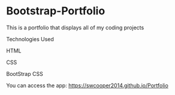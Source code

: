 # Bootstrap-Portfolio

This is a portfolio that displays all of my coding projects

Technologies Used

HTML

CSS

BootStrap CSS

You can access the app: https://swcooper2014.github.io/Portfolio
